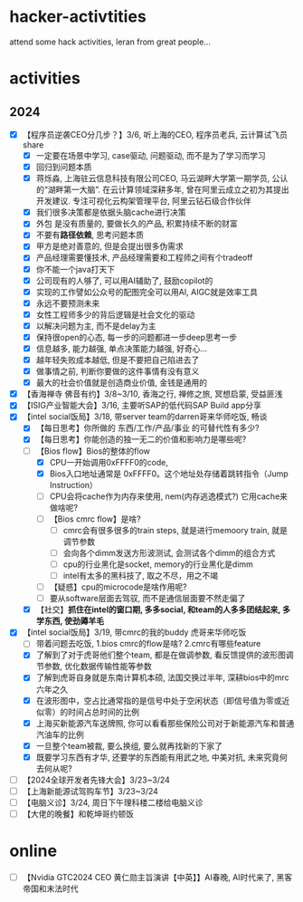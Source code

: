 # hacker-activtities
attend some hack activities, leran from great people...
# activities
## 2024
- [x] 【程序员逆袭CEO分几步？】3/6, 听上海的CEO, 程序员老兵, 云计算试飞员share
  - [x] 一定要在场景中学习, case驱动, 问题驱动, 而不是为了学习而学习
  - [x] 回归到问题本质
  - [x] 蒋烁淼, 上海驻云信息科技有限公司CEO, 马云湖畔大学第一期学员, 公认的“湖畔第一大脑”. 在云计算领域深耕多年, 曾在阿里云成立之初为其提出开发建议. 专注可视化云构架管理平台, 阿里云钻石级合作伙伴
  - [x] 我们很多决策都是依据头脑cache进行决策
  - [x] 外包 是没有质量的, 要做长久的产品, 积累持续不断的财富
  - [x] 不要有**路径依赖**, 思考问题本质
  - [x] 甲方是绝对善意的, 但是会提出很多伪需求
  - [x] 产品经理需要懂技术, 产品经理需要和工程师之间有个tradeoff
  - [x] 你不能一个java打天下
  - [x] 公司现有的人够了, 可以用AI辅助了, 鼓励copilot的
  - [x] 实现的工作譬如公众号的配图完全可以用AI, AIGC就是效率工具
  - [x] 永远不要预测未来
  - [x] 女性工程师多少的背后逻辑是社会文化的驱动
  - [x] 以解决问题为主, 而不是delay为主
  - [x] 保持很open的心态, 每一步的问题都进一步deep思考一步
  - [x] 信息越多, 能力越强, 单点决策能力越强, 好奇心...
  - [x] 越年轻失败成本越低, 但是不要把自己陷进去了
  - [x] 做事情之前, 判断你要做的这件事情有没有意义
  - [x] 最大的社会价值就是创造商业价值, 金钱是通用的
- [x] 【香海禅寺 佛音有约】3/8~3/10, 香海之行, 禅修之旅, 冥想启蒙, 受益匪浅
- [x] 【ISIG产业智能大会】3/16, 主要听SAP的低代码SAP Build app分享
- [x] 【intel social饭局】3/18, 带server team的darren哥来华师吃饭, 畅谈
  - [x] 【每日思考】你所做的 东西/工作/产品/事业 的可替代性有多少?
  - [x] 【每日思考】你能创造的独一无二的价值和影响力是哪些呢?
  - [ ] 【Bios flow】Bios的整体的flow
    - [x] CPU一开始调用0xFFFF0的code, 
    - [x] Bios入口地址通常是 0xFFFF0。这个地址处存储着跳转指令（Jump Instruction）
    - [ ] CPU会将cache作为内存来使用, nem(内存逃逸模式?) 它用cache来做啥呢?
    - [ ] 【Bios cmrc flow】是啥?
      - [ ] cmrc会有很多很多的train steps, 就是进行memoory train, 就是调节参数
      - [ ] 会向各个dimm发送方形波测试, 会测试各个dimm的组合方式
      - [ ] cpu的行业黑化是socket, memory的行业黑化是dimm
      - [ ] intel有太多的黑科技了, 取之不尽，用之不竭
    - [ ] 【疑惑】cpu的microcode是啥作用呢?
    - [ ] 要从software层面去驾驭, 而不是通信层面要不然走偏了
  - [x] 【社交】**抓住在intel的窗口期, 多多social, 和team的人多多团结起来, 多学东西, 使劲薅羊毛** 
- [x] 【intel social饭局】3/19, 带cmrc的我的buddy 虎哥来华师吃饭
  - [ ] 带着问题去吃饭, 1.bios cmrc的flow是啥? 2.cmrc有哪些feature
  - [x] 了解到了对于虎哥他们整个team, 都是在做调参数, 看反馈提供的波形图调节参数, 优化数据传输性能等参数
  - [x] 了解到虎哥自身就是东南计算机本硕, 法国交换过半年, 深耕bios中的mrc六年之久
  - [x] 在波形图中，空占比通常指的是信号中处于空闲状态（即信号值为零或近似零）的时间占总时间的比例
  - [x] 上海买新能源汽车送牌照, 你可以看看那些保险公司对于新能源汽车和普通汽油车的比例
  - [x] 一旦整个team被裁, 要么换组, 要么就再找新的下家了
  - [x] 既要学习东西有才华, 还要学的东西能有用武之地, 中美对抗, 未来究竟何去何从呢? 
- [ ] 【2024全球开发者先锋大会】3/23~3/24
- [ ] 【上海新能源试驾购车节】3/23~3/24
- [ ] 【电脑义诊】3/24, 周日下午理科楼二楼给电脑义诊
- [ ] 【大佬的晚餐】和乾坤哥约顿饭
# online
- [ ] 【Nvidia GTC2024 CEO 黄仁勋主旨演讲【中英】】AI春晚, AI时代来了, 黑客帝国和末法时代
